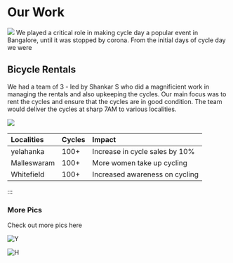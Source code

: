 # Our Work


![](https://i.imgur.com/LRYqchL.jpg)
We played a critical role in making cycle day a popular event in Bangalore, until it was stopped by corona.
From the initial days of cycle day we were 
  


## Bicycle Rentals

We had a team of 3 - led by Shankar S who did a magnificient work in managing the rentals and also upkeeping the cycles.
Our main focus was to rent the cycles and ensure that the cycles are in good condition.
The team would deliver the cycles at sharp 7AM to various localities.

![](https://i.imgur.com/THfHiFN.jpg)


| Localities               | Cycles                           | Impact |
| :----------------------- | :------------------------------- | :------------------------- |
| yelahanka            | 100+                             | Increase in cycle sales by 10% |
| Malleswaram   | 100+                     | More women take up cycling               |
| Whitefield  | 100+               | Increased awareness on cycling                       |

:::

### More Pics

Check out more pics here 
 
![Y](https://i.imgur.com/LpRtABK.jpg)


![H](https://i.imgur.com/plfzMKq.jpg)